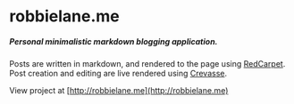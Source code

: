 # robbielane.me

##### Personal minimalistic markdown blogging application.

Posts are written in markdown, and rendered to the page using [RedCarpet](https://github.com/vmg/redcarpet). Post creation and editing are live rendered using [Crevasse](https://github.com/patbenatar/crevasse).

View project at [http://robbielane.me](http://robbielane.me)


